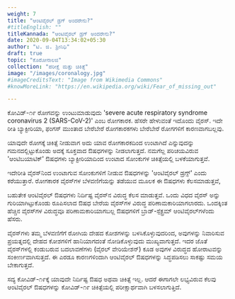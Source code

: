```yaml
---
weight: 7
title: "ಆಂಟಿವೈರಲ್ ಡ್ರಗ್ ಅಂದರೇನು?"
#titleEnglish: ""
titleKannada: "ಆಂಟಿವೈರಲ್ ಡ್ರಗ್ ಅಂದರೇನು?"
date: 2020-09-04T13:34:02+05:30
author: "ಟಿ. ಜಿ. ಶ್ರೀನಿಧಿ"
draft: true
topic: "ಕೊರೋನಾಲಜಿ"
collection: "ಪರೀಕ್ಷೆ ಮತ್ತು ಚಿಕಿತ್ಸೆ"
image: "/images/coronalogy.jpg"
#imageCreditsText: "Image from Wikimedia Commons"
#knowMoreLink: "https://en.wikipedia.org/wiki/Fear_of_missing_out"

---
```


ಕೋವಿಡ್-೧೯ ರೋಗವನ್ನು ಉಂಟುಮಾಡುವುದು 'severe acute respiratory syndrome coronavirus 2 (SARS-CoV-2)' ಎಂಬ ರೋಗಕಾರಕ. ಹೆಸರೇ ಹೇಳುವಂತೆ ಇದೊಂದು ವೈರಸ್. ಇದೇ ರೀತಿ ಬ್ಯಾಕ್ಟೀರಿಯಾ, ಫಂಗಸ್ ಮುಂತಾದ ಬೇರೆಬೇರೆ ರೋಗಕಾರಕಗಳು ಬೇರೆಬೇರೆ ರೋಗಗಳಿಗೆ ಕಾರಣವಾಗಬಲ್ಲವು.

ಯಾವುದೇ ರೋಗಕ್ಕೆ ಚಿಕಿತ್ಸೆ ನೀಡುವಾಗ ಅದು ಯಾವ ರೋಗಕಾರಕದಿಂದ ಉಂಟಾಗಿದೆ ಎನ್ನುವುದನ್ನು ಗಮನದಲ್ಲಿಟ್ಟುಕೊಂಡು ಅದಕ್ಕೆ ಸೂಕ್ತವಾದ ಔಷಧಗಳನ್ನು ನೀಡಲಾಗುತ್ತದೆ. ನಮಗೆಲ್ಲ ಪರಿಚಯವಿರುವ 'ಆಂಟಿಬಯಾಟಿಕ್' ಔಷಧಗಳು ಬ್ಯಾಕ್ಟೀರಿಯಾದಿಂದ ಉಂಟಾದ ಸೋಂಕುಗಳ ಚಿಕಿತ್ಸೆಯಲ್ಲಿ ಬಳಕೆಯಾಗುತ್ತವೆ. 

ಇದೇರೀತಿ ವೈರಸ್‌ನಿಂದ ಉಂಟಾಗುವ ಸೋಂಕುಗಳಿಗೆ ನೀಡುವ ಔಷಧಗಳನ್ನು 'ಆಂಟಿವೈರಲ್ ಡ್ರಗ್ಸ್' ಎಂದು ಕರೆಯುತ್ತಾರೆ. ರೋಗಕಾರಕ ವೈರಸ್‌ಗಳ ಬೆಳವಣಿಗೆಯನ್ನು ತಡೆಯುವ ಮೂಲಕ ಈ ಔಷಧಗಳು ಕೆಲಸಮಾಡುತ್ತವೆ,   

ಬಹುತೇಕ ಆಂಟಿವೈರಲ್ ಔಷಧಗಳು ನಿರ್ದಿಷ್ಟ ವೈರಸ್‌ನ ವಿರುದ್ಧ ಕೆಲಸ ಮಾಡುತ್ತವೆ. ಒಂದು ವಿಧದ ವೈರಸ್‌‌ ಅನ್ನು ಗುರಿಯಾಗಿಟ್ಟುಕೊಂಡು ರೂಪಿಸಲಾದ ಔಷಧ ಬೇರೆಯ ವೈರಸ್‌ಗಳ ವಿರುದ್ಧ ಪರಿಣಾಮಕಾರಿಯಾಗಲಾರದು. ಒಂದಕ್ಕಿಂತ ಹೆಚ್ಚಿನ ವೈರಸ್‌ಗಳ ವಿರುದ್ಧವೂ ಪರಿಣಾಮಕಾರಿಯಾಗಬಲ್ಲ ಔಷಧಗಳಿಗೆ ಬ್ರಾಡ್-ಸ್ಪೆಕ್ಟ್ರಮ್ ಆಂಟಿವೈರಲ್‌ಗಳೆಂದು ಹೆಸರು. 

ವೈರಸ್‌ಗಳು ತಮ್ಮ ಬೆಳವಣಿಗೆಗೆ ರೋಗಿಯ ದೇಹದ ಕೋಶಗಳನ್ನು ಬಳಸಿಕೊಳ್ಳುವುದರಿಂದ, ಅವುಗಳನ್ನು ನಿವಾರಿಸುವ ಪ್ರಯತ್ನದಲ್ಲಿ ದೇಹದ ಕೋಶಗಳಿಗೆ ಹಾನಿಯಾಗದಂತೆ ನೋಡಿಕೊಳ್ಳುವುದು ಮುಖ್ಯವಾಗುತ್ತದೆ. ಇದರ ಜೊತೆ ವೈರಸ್‌ಗಳಲ್ಲಿ ಕಂಡುಬರುವ ಬದಲಾವಣೆಗಳು (ವೈರಲ್ ವೇರಿಯೇಶನ್) ಕೂಡ ಅವುಗಳ ವಿರುದ್ಧದ ಹೋರಾಟವನ್ನು ಸಂಕೀರ್ಣವಾಗಿಸುತ್ತದೆ. ಈ ಎರಡೂ ಕಾರಣಗಳಿಂದಾಗಿ ಆಂಟಿವೈರಲ್ ಔಷಧಗಳನ್ನು ಸಿದ್ಧಪಡಿಸಲು ಸಾಕಷ್ಟು ಸಮಯ ಬೇಕಾಗುತ್ತದೆ.

ಸದ್ಯ ಕೋವಿಡ್-೧೯ಕ್ಕೆ ಯಾವುದೇ ನಿರ್ದಿಷ್ಟ ಔಷಧ ಅಥವಾ ಚಿಕಿತ್ಸೆ ಇಲ್ಲ. ಆದರೆ ಈಗಾಗಲೇ ಲಭ್ಯವಿರುವ ಕೆಲವು ಆಂಟಿವೈರಲ್ ಔಷಧಗಳನ್ನು ಕೋವಿಡ್-೧೯ ಚಿಕಿತ್ಸೆಯಲ್ಲಿ ಪರೀಕ್ಷಾರ್ಥವಾಗಿ ಬಳಸಲಾಗುತ್ತಿದೆ.
